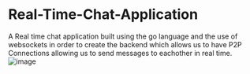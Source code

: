 # Real-Time-Chat-Application
A Real time chat application built using the go language and the use of websockets in order to create the backend which allows us to have P2P Connections allowing us to send messages to eachother in real time.
![image](https://user-images.githubusercontent.com/108969384/211468569-8bc66333-91af-41ca-8563-66acc354c400.png)
